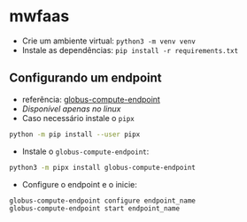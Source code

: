 # mwfaas

- Crie um ambiente virtual: `python3 -m venv venv`
- Instale as dependências: `pip install -r requirements.txt`

## Configurando um endpoint

- referência: [globus-compute-endpoint](https://globus-compute.readthedocs.io/en/2.6.0/endpoints.html)
- _Disponível apenas no linux_
- Caso necessário instale o `pipx`

```bash
python -m pip install --user pipx
```

- Instale o `globus-compute-endpoint`:

```bash
python3 -m pipx install globus-compute-endpoint
```

- Configure o endpoint e o inicie:

```bash
globus-compute-endpoint configure endpoint_name
globus-compute-endpoint start endpoint_name
```
